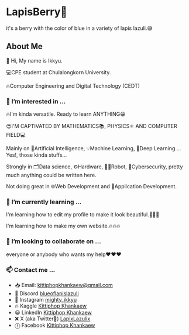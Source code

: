 # LapisBerry👋
<p>
it's a berry with the color of blue in a variety of lapis lazuli.😅
</p>
<!--
This section doesn't need anything more.
-->


## About Me
<p>👋 Hi, My name is Ikkyu.</p>
<p>💻CPE student at Chulalongkorn University.</p>
<p>🔥Computer Engineering and Digital Technology (CEDT)</p>
<!--
This section is quite ok. (maybe...)
-->


### 👀 I’m interested in ...
<p>🔥I'm kinda versatile. Ready to learn ANYTHING😁</p>
<p>😍I'M CAPTIVATED BY MATHEMATICS📚, PHYSICS⚛️ AND COMPUTER FIELD💻</p>
<p>Mainly on 🤖Artificial Intelligence, 💡Machine Learning, 🧠Deep Learning ... Yes!, those kinda stuffs...</p>
<p>Strongly in 🗂️Data science, ⚙️Hardware, 🦾🤖Robot, 🔐Cybersecurity, pretty much anything could be written here.</p>
<p>Not doing great in 🌐Web Development and 📄Application Development.</p>
<!--
This section needs to be reduced. TOO MANY WORDS!!!
-->


### 🌱 I’m currently learning ...
<p>I'm learning how to edit my profile to make it look beautiful.🤣🤣🤣</p>
<p>I'm learning how to make my own website.🔥🔥🔥</p>
<!--
This section is great!
-->


### 💞️ I’m looking to collaborate on ...
<p>everyone or anybody who wants my help❤️❤️❤️</p>
<!--
This field needs something more interesting!
-->


### 📫 Contact me ...
- 📥 Email: [kittiphopkhankaew@gmail.com](mailto:kittiphopkhankaew@gmail.com)
- 🥰 Discord [blueoflapislazuli](discordapp.com/users/1110214078808461393)
- 📸 Instagram [mighty_ikkyu](https://www.instagram.com/mighty_ikkyu/)
- 🔥 Kaggle [Kittiphop Khankaew](https://www.kaggle.com/kittiphopkhankaew)
- 😀 LinkedIn [Kittiphop Khankaew](https://www.linkedin.com/in/kittiphop-khankaew/)
- ❌ X (aka Twitter🤣) [LapixLazulix](https://twitter.com/LapiXLazuliX)
- ⓕ Facebook [Kittiphop Khankaew](https://www.facebook.com/kittiphop.khankaew.9/)
<!--
Gonna be using shields and shields should be on top of the page too.
-->
